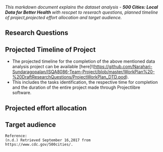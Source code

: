 _This markdown document explains the dataset analysis - **500 Cities: Local Data for Better Health** with rescpet to reserach questions, planned timeline of project,projected effort allocation and target audience._

## Research Questions










## Projected Timeline of Project
* The projected timeline for the completion of the above mentioned data analysis project can be available [here]!(https://github.com/Narahari-Sundaragopalan/ISQA8086-Team-Project/blob/master/WorkPlan%20-%20DraftResearchQuestions/ProjectWorkPlan_DTD.pod).
* This includes the tasks identification, the respective time for completion and the duration of the entire project made through Projectlibre software.

## Projected effort allocation












## Target audience









    Reference:
    (n.d.) Retrieved September 16,2017 from https://www.cdc.gov/500cities/.
